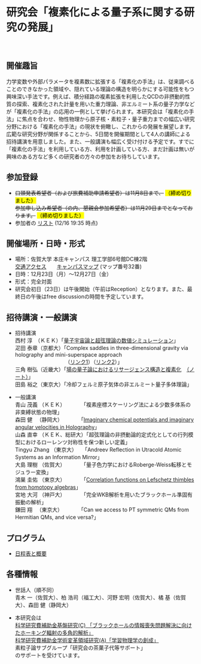 # 研究会「複素化による量子系に関する研究の発展」

　  
## 開催趣旨
力学変数や外部パラメータを複素数に拡張する「複素化の手法」は、従来調べることのできなかった領域や、隠れている理論の構造を明らかにする可能性をもつ興味深い手法です。例えば、積分経路の複素拡張を利用したQCDの非摂動的性質の探索、複素化された計量を用いた重力理論、非エルミート系の量子力学などが「複素化の手法」の応用の一例として挙げられます。本研究会は「複素化の手法」に焦点を合わせ、物性物理から原子核・素粒子・量子重力までの幅広い研究分野における「複素化の手法」の現状を俯瞰し、これからの発展を展望します。広範な研究分野が関係することから、5日間を開催期間として4人の講師による招待講演を用意しました。また、一般講演も幅広く受け付ける予定です。すでに「複素化の手法」を利用している方、利用を計画している方、まだ計画は無いが興味のある方など多くの研究者の方々の参加をお待ちしています。

## 参加登録
- ~~口頭発表希望者（および旅費補助申請希望者）は11月8日まで、~~ <mark>（締め切りました）</mark>  
  ~~参加申し込み希望者（の内、懇親会参加希望者）は11月29日までとなっております。~~ <mark>（締め切りました）</mark>   
- 参加者の [リスト](https://drive.google.com/file/d/1ToemsGRTeaBOzHkUR14eIB8ln_kuU8md/view?usp=drive_link) (12/16 19:35 時点)

## 開催場所・日時・形式
- 場所：佐賀大学 本庄キャンパス 理工学部6号館DC棟2階  
  [交通アクセス](https://www.saga-u.ac.jp/access/)　　[キャンパスマップ](http://www.saga-u.ac.jp/gaiyo1/campusmap/index.html) (マップ番号32番)
- 日時：12月23日（月）～12月27日（金）
- 形式：完全対面
- 研究会初日（23日）は午後開始（午前はReception）となります。また、最終日の午後はfree discussionの時間を予定しています。

## 招待講演・一般講演
- 招待講演  
  西村 淳　（ＫＥＫ）「[量子宇宙論と超弦理論の数値シミュレーション](https://drive.google.com/file/d/18cVtoQNw47mWyG4y_zNAu7De_l3uJQqG/view?usp=sharing)」  
  疋田 泰章（京都大）「Complex saddles in three-dimensional gravity via holography and mini-superspace approach  
  　　　　　　　　　　（[リンク1](https://drive.google.com/file/d/1dIx9Hq4mRimnV6YLyVv5I_CjBdZOLNt-/view?usp=drive_link)）（[リンク2](https://drive.google.com/file/d/1c4CzfGNt7y_NBTjn_5uazrOd6ZCUFdZC/view?usp=drive_link)）」  
  三角 樹弘（近畿大）「[場の量子論におけるリサージェンス構造と複素化](https://drive.google.com/file/d/1nLG7kPexbg5vpNzEFBuykKncYjESPmte/view?usp=sharing)　[（ノート）](https://drive.google.com/file/d/1c1UA61yrl9MD9nxSqEDpJJMllCWe60e7/view?usp=sharing)」   
  田島 裕之（東京大）「冷却フェルミ原子気体の非エルミート量子多体理論」
  <!--　-->
  
- 一般講演  
  青山 茂義 （ＫＥＫ）　　　　「複素座標スケーリング法による少数多体系の非束縛状態の物理」  
  森田 健 　（静岡大）　　　　「[Imaginary chemical potentials and imaginary angular velocities in Holography](https://drive.google.com/file/d/1inhPHlkhYzXBaPki5ZalgPpZGZYVvhPs/view?usp=drive_link)」  
  山森 直幸 （ＫＥＫ、総研大）「超弦理論の非摂動論的定式化としての行列模型におけるローレンツ対称性を保つ新しい定義」  
  Tingyu Zhang （東京大）　　「Andreev Reflection in Utracold Atomic Systems as an Information Mirror」  
  大島 理樹 （佐賀大）　　　　「量子色力学におけるRoberge-Weiss転移とモジュラー変換」  
  鴻巣 圭佑 （東京大）　　　　「[Correlation functions on Lefschetz thimbles from homotopy algebras](https://drive.google.com/file/d/1rMaa09Nm2z1umF2pMpLhelJJRe69hCYu/view?usp=drive_link)」  
  宮地 大河 （神戸大）　　　　「完全WKB解析を用いたブラックホール準固有振動の解析」  
  鎌田 翔 　（東京大）　　　　「Can we access to PT symmetric QMs from Hermitian QMs, and vice versa?」  
## プログラム
-  [日程表と概要](https://drive.google.com/file/d/1TG52lj5DWKVTpDYHzHZ9EeZaQjxeeR__/view?usp=drive_link) 

## 各種情報
- 世話人（順不同）  
  青木 一（佐賀大）、柏 浩司（福工大）、河野 宏明（佐賀大）、橘 基（佐賀大）、森田 健（静岡大）

- 本研究会は  
  [科学研究費補助金基盤研究(C) 「ブラックホールの情報喪失問題解決に向けたホーキング輻射の多角的解析」](https://kaken.nii.ac.jp/ja/grant/KAKENHI-PROJECT-20K03946/)  
  [科学研究費補助金学術変革領域研究(A)「学習物理学の創成」](https://mlphys.scphys.kyoto-u.ac.jp/)  
  素粒子論サブグループ「研究会の茶菓子代等サポート」  
  のサポートを受けています。
  
